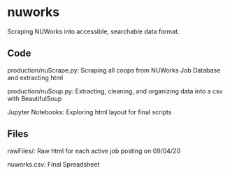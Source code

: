 # nuworks
Scraping NUWorks into accessible, searchable data format.

## Code
production/nuScrape.py: Scraping all coops from NUWorks Job Database and extracting html

production/nuSoup.py: Extracting, cleaning, and organizing data into a csv with BeautifulSoup

Jupyter Notebooks: Exploring html layout for final scripts

## Files
rawFiles/: Raw html for each active job posting on 09/04/20

nuworks.csv: Final Spreadsheet

